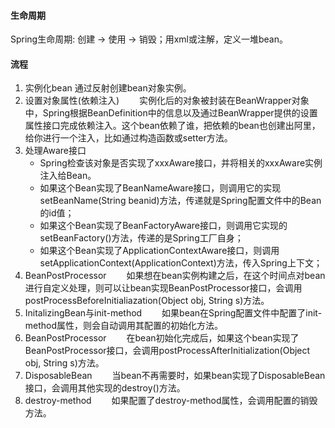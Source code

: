 #### 生命周期
Spring生命周期: 创建 -> 使用 -> 销毁；用xml或注解，定义一堆bean。

#### 流程
1. 实例化bean
    通过反射创建bean对象实例。
2. 设置对象属性(依赖注入)
&emsp;&emsp;实例化后的对象被封装在BeanWrapper对象中，Spring根据BeanDefinition中的信息以及通过BeanWrapper提供的设置属性接口完成依赖注入。这个bean依赖了谁，把依赖的bean也创建出阿里，给你进行一个注入，比如通过构造函数或setter方法。
3. 处理Aware接口
    * Spring检查该对象是否实现了xxxAware接口，并将相关的xxxAware实例注入给Bean。
    * 如果这个Bean实现了BeanNameAware接口，则调用它的实现setBeanName(String beanid)方法，传递就是Spring配置文件中的Bean的id值；
    * 如果这个Bean实现了BeanFactoryAware接口，则调用它实现的setBeanFactory()方法，传递的是Spring工厂自身；
    * 如果这个Bean实现了ApplicationContextAware接口，则调用setApplicationContext(ApplicationContext)方法，传入Spring上下文；
4. BeanPostProcessor
&emsp;&emsp;如果想在bean实例构建之后，在这个时间点对bean进行自定义处理，则可以让bean实现BeanPostProcessor接口，会调用postProcessBeforeInitialiazation(Object obj, String s)方法。
5. InitalizingBean与init-method
&emsp;&emsp;如果bean在Spring配置文件中配置了init-method属性，则会自动调用其配置的初始化方法。
6. BeanPostProcessor
&emsp;&emsp;在bean初始化完成后，如果这个bean实现了BeanPostProcessor接口，会调用postProcessAfterInitialization(Object obj, String s)方法。
7. DisposableBean
&emsp;&emsp;当bean不再需要时，如果bean实现了DisposableBean接口，会调用其他实现的destroy()方法。
8. destroy-method
&emsp;&emsp;如果配置了destroy-method属性，会调用配置的销毁方法。